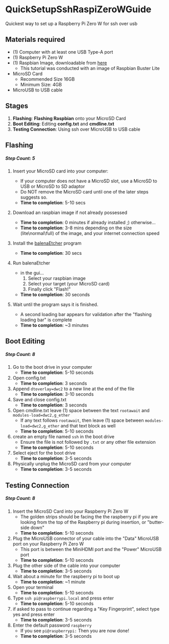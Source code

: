 # QuickSetupSshRaspiZeroWGuide
Quickest way to set up a Raspberry Pi Zero W for ssh over usb

## Materials required

- (1) Computer with at least one USB Type-A port
- (1) Raspberry Pi Zero W
- (1) Raspbian Image, downloadable from [here](https://www.raspberrypi.org/downloads/raspbian)
    - This tutorial was conducted with an image of Raspbian Buster Lite
- MicroSD Card
    - Recommended Size 16GB 
    - Minimum Size: 4GB
- MicroUSB to USB cable

## Stages

1. **Flashing**: **Flashing Raspbian** onto your MicroSD Card
2. **Boot Editing**: Editing **config.txt** and **cmdline.txt**
3. **Testing Connection**: Using ssh over MicroUSB to USB cable

## Flashing
##### Step Count: 5
1. Insert your MicroSD card into your computer:
    - If your computer does not have a MicroSD slot, use a MicroSD to USB or MicroSD to SD adaptor
    - Do NOT remove the MicroSD card until one of the later steps suggests so.
    - **Time to completion**: 5-10 secs

2. Download an raspbian image if not already possessed 
    - **Time to completion**: 0 minutes if already installed ;) otherwise...
    - **Time to completion**: 3-8 mins depending on the size (lite\normal\full) of the image, and your internet connection speed
3. Install the [balenaEtcher](https://www.balena.io/etcher/) program
    - **Time to completion**: 30 secs
4. Run balenaEtcher
    - in the gui...
        1. Select your raspbian image
        2. Select your target (your MicroSD card)
        3. Finally click "Flash!"
    - **Time to completion**: 30 seconds
5. Wait until the program says it is finished.
    - A second loading bar appears for validation after the "flashing loading bar" is complete
    - **Time to completion**: ~3 minutes

## Boot Editing
##### Step Count: 8
1. Go to the boot drive in your computer
    - **Time to completion**: 5-10 seconds
2. Open config.txt
    - **Time to completion**: 3 seconds
3. Append `dtoverlay=dwc2` to a new line at the end of the file
    - **Time to completion**: 3-10 seconds
4. Save and close config.txt
    - **Time to completion**: 3 seconds
5. Open cmdline.txt leave (1) space between the text `rootawait` and `modules-load=dwc2,g_ether`
    -  If any text follows `rootawait`, then leave (1) space between `modules-load=dwc2,g_ether` and that text block as well
    - **Time to completion**: 5-10 seconds
6. create an empty file named `ssh` in the boot drive
    - Ensure the file is not followed by `.txt` or any other file extension
    - **Time to completion**: 5-10 seconds
7. Select eject for the boot drive
    - **Time to completion**: 3-5 seconds
8. Physically unplug the MicroSD card from your computer
    - **Time to completion**: 3-5 seconds

## Testing Connection
##### Step Count: 8
1. Insert the MicroSD Card into your Raspberry Pi Zero W
    - The golden strips should be facing the the raspberry pi if you are looking from the top of the Raspberry pi during insertion, or "butter-side down"
    - **Time to completion**: 5-10 seconds
2. Plug the MicroUSB connector of your cable into the "Data" MicroUSB port on your Raspberry Pi Zero W
    - This port is between the MiniHDMI port and the "Power" MicroUSB port
    - **Time to completion**: 5-10 seconds
3. Plug the other side of the cable into your computer
    - **Time to completion**: 3-5 seconds
4. Wait about a minute for the raspberry pi to boot up
    - **Time to completion**: ~1 minute
5. Open your terminal
    - **Time to completion**: 5-10 seconds
6. Type `ssh pi@raspberrypi.local` and press enter
    - **Time to completion**: 5-10 seconds
7. if asked to pass to continue regarding a "Key Fingerprint", select type yes and press enter
    - **Time to completion**: 3-5 seconds
8. Enter the default password `raspberry`
    - If you see `pi@raspberrypi:` Then you are now done!
    - **Time to completion**: 3-5 seconds
